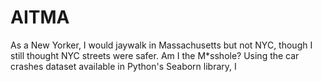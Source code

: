 # AITMA
As a New Yorker, I would jaywalk in Massachusetts but not NYC, though I still thought NYC streets were safer. Am I the M*sshole? Using the car crashes dataset available in Python's Seaborn library, I 
